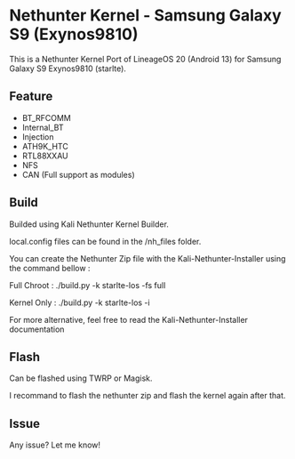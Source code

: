 # Nethunter Kernel - Samsung Galaxy S9 (Exynos9810)

This is a Nethunter Kernel Port of LineageOS 20 (Android 13) for Samsung Galaxy S9 Exynos9810 (starlte).

## Feature

- BT_RFCOMM
- Internal_BT
- Injection
- ATH9K_HTC
- RTL88XXAU
- NFS
- CAN (Full support as modules)

## Build

Builded using Kali Nethunter Kernel Builder.

local.config files can be found in the /nh_files folder.

You can create the Nethunter Zip file with the Kali-Nethunter-Installer using the command bellow :

Full Chroot :
./build.py -k starlte-los -fs full

Kernel Only :
./build.py -k starlte-los -i

For more alternative, feel free to read the Kali-Nethunter-Installer documentation
## Flash

Can be flashed using TWRP or Magisk.

I recommand to flash the nethunter zip and flash the kernel again after that.

## Issue

Any issue? Let me know!
